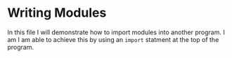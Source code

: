# Writing Modules

In this file I will demonstrate how to import modules into another program. I am
I am able to achieve this by using an `import` statment at the top of the
program.
